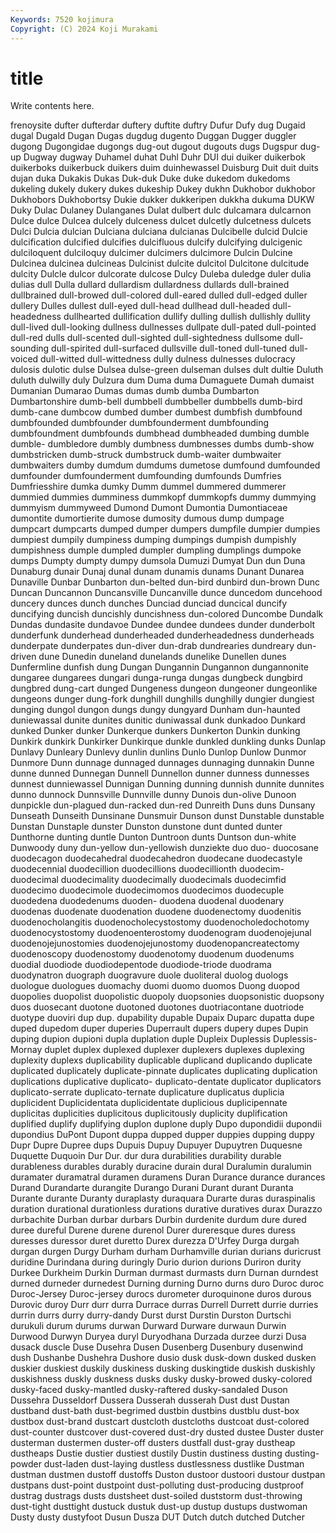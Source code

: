 ```yaml
---
Keywords: 7520 kojimura
Copyright: (C) 2024 Koji Murakami
---
```


# title

Write contents here.



frenoysite dufter dufterdar duftery
duftite duftry Dufur Dufy dug Dugaid dugal Dugald Dugan Dugas
dugdug dugento Duggan Dugger duggler dugong Dugongidae dugongs dug-out dugout
dugouts dugs Dugspur dug-up Dugway dugway Duhamel duhat Duhl Duhr
DUI dui duiker duikerbok duikerboks duikerbuck duikers duim duinhewassel Duisburg
Duit duit duits dujan duka Dukakis Dukas Duk-duk Duke duke
dukedom dukedoms dukeling dukely dukery dukes dukeship Dukey dukhn Dukhobor
dukhobor Dukhobors Dukhobortsy Dukie dukker dukkeripen dukkha dukuma DUKW Duky
Dulac Dulaney Dulanganes Dulat dulbert dulc dulcamara dulcarnon Dulce dulce
Dulcea dulcely dulceness dulcet dulcetly dulcetness dulcets Dulci Dulcia dulcian
Dulciana dulciana dulcianas Dulcibelle dulcid Dulcie dulcification dulcified dulcifies dulcifluous
dulcify dulcifying dulcigenic dulciloquent dulciloquy dulcimer dulcimers dulcimore Dulcin Dulcine
Dulcinea dulcinea dulcineas Dulcinist dulcite dulcitol Dulcitone dulcitude dulcity Dulcle
dulcor dulcorate dulcose Dulcy Duleba duledge duler dulia dulias dull
Dulla dullard dullardism dullardness dullards dull-brained dullbrained dull-browed dull-colored dull-eared
dulled dull-edged duller dullery Dulles dullest dull-eyed dull-head dullhead dull-headed
dull-headedness dullhearted dullification dullify dulling dullish dullishly dullity dull-lived dull-looking
dullness dullnesses dullpate dull-pated dull-pointed dull-red dulls dull-scented dull-sighted dull-sightedness
dullsome dull-sounding dull-spirited dull-surfaced dullsville dull-toned dull-tuned dull-voiced dull-witted dull-wittedness
dully dulness dulnesses dulocracy dulosis dulotic dulse Dulsea dulse-green dulseman
dulses dult dultie Duluth duluth dulwilly duly Dulzura dum Duma
duma Dumaguete Dumah dumaist Dumanian Dumarao Dumas dumas dumb dumba
Dumbarton Dumbartonshire dumb-bell dumbbell dumbbeller dumbbells dumb-bird dumb-cane dumbcow dumbed
dumber dumbest dumbfish dumbfound dumbfounded dumbfounder dumbfounderment dumbfounding dumbfoundment dumbfounds
dumbhead dumbheaded dumbing dumble dumble- dumbledore dumbly dumbness dumbnesses dumbs
dumb-show dumbstricken dumb-struck dumbstruck dumb-waiter dumbwaiter dumbwaiters dumby dumdum dumdums
dumetose dumfound dumfounded dumfounder dumfounderment dumfounding dumfounds Dumfries Dumfriesshire dumka
dumky Dumm dummel dummered dummerer dummied dummies dumminess dummkopf dummkopfs
dummy dummying dummyism dummyweed Dumond Dumont Dumontia Dumontiaceae dumontite dumortierite
dumose dumosity dumous dump dumpage dumpcart dumpcarts dumped dumper dumpers
dumpfile dumpier dumpies dumpiest dumpily dumpiness dumping dumpings dumpish dumpishly
dumpishness dumple dumpled dumpler dumpling dumplings dumpoke dumps Dumpty dumpty
dumpy dumsola Dumuzi Dumyat Dun dun Duna Dunaburg dunair Dunaj
dunal dunam dunamis dunams Dunant Dunarea Dunaville Dunbar Dunbarton dun-belted
dun-bird dunbird dun-brown Dunc Duncan Duncannon Duncansville Duncanville dunce duncedom
duncehood duncery dunces dunch dunches Dunciad dunciad duncical duncify duncifying
duncish duncishly duncishness dun-colored Duncombe Dundalk Dundas dundasite dundavoe Dundee
dundee dundees dunder dunderbolt dunderfunk dunderhead dunderheaded dunderheadedness dunderheads dunderpate
dunderpates dun-diver dun-drab dundrearies dundreary dun-driven dune Dunedin duneland dunelands
dunelike Dunellen dunes Dunfermline dunfish dung Dungan Dungannin Dungannon dungannonite
dungaree dungarees dungari dunga-runga dungas dungbeck dungbird dungbred dung-cart dunged
Dungeness dungeon dungeoner dungeonlike dungeons dunger dung-fork dunghill dunghills dunghilly
dungier dungiest dunging dungol dungon dungs dungy dungyard Dunham dun-haunted
duniewassal dunite dunites dunitic duniwassal dunk dunkadoo Dunkard dunked Dunker
dunker Dunkerque dunkers Dunkerton Dunkin dunking Dunkirk dunkirk Dunkirker Dunkirque
dunkle dunkled dunkling dunks Dunlap Dunlavy Dunleary Dunlevy dunlin dunlins
Dunlo Dunlop Dunlow Dunmor Dunmore Dunn dunnage dunnaged dunnages dunnaging
dunnakin Dunne dunne dunned Dunnegan Dunnell Dunnellon dunner dunness dunnesses
dunnest dunniewassel Dunnigan Dunning dunning dunnish dunnite dunnites dunno dunnock
Dunnsville Dunnville dunny Dunois dun-olive Dunoon dunpickle dun-plagued dun-racked dun-red
Dunreith Duns duns Dunsany Dunseath Dunseith Dunsinane Dunsmuir Dunson dunst
Dunstable dunstable Dunstan Dunstaple dunster Dunston dunstone dunt dunted dunter
Dunthorne dunting duntle Dunton Duntroon dunts Duntson dun-white Dunwoody duny
dun-yellow dun-yellowish dunziekte duo duo- duocosane duodecagon duodecahedral duodecahedron duodecane
duodecastyle duodecennial duodecillion duodecillions duodecillionth duodecim- duodecimal duodecimality duodecimally duodecimals
duodecimfid duodecimo duodecimole duodecimomos duodecimos duodecuple duodedena duodedenums duoden- duodena
duodenal duodenary duodenas duodenate duodenation duodene duodenectomy duodenitis duodenocholangitis duodenocholecystostomy
duodenocholedochotomy duodenocystostomy duodenoenterostomy duodenogram duodenojejunal duodenojejunostomies duodenojejunostomy duodenopancreatectomy duodenoscopy duodenostomy
duodenotomy duodenum duodenums duodial duodiode duodiodepentode duodiode-triode duodrama duodynatron duograph
duogravure duole duoliteral duolog duologs duologue duologues duomachy duomi duomo
duomos Duong duopod duopolies duopolist duopolistic duopoly duopsonies duopsonistic duopsony
duos duosecant duotone duotoned duotones duotriacontane duotriode duotype duoviri dup
dup. dupability dupable Dupaix Duparc dupatta dupe duped dupedom duper
duperies Duperrault dupers dupery dupes Dupin duping dupion dupioni dupla
duplation duple Dupleix Duplessis Duplessis-Mornay duplet duplex duplexed duplexer duplexers
duplexes duplexing duplexity duplexs duplicability duplicable duplicand duplicando duplicate duplicated
duplicately duplicate-pinnate duplicates duplicating duplication duplications duplicative duplicato- duplicato-dentate duplicator
duplicators duplicato-serrate duplicato-ternate duplicature duplicatus duplicia duplicident Duplicidentata duplicidentate duplicious
duplicipennate duplicitas duplicities duplicitous duplicitously duplicity duplification duplified duplify duplifying
duplon duplone duply Dupo dupondidii dupondii dupondius DuPont Dupont duppa
dupped dupper duppies dupping duppy Dupr Dupre Dupree dups Dupuis
Dupuy Dupuyer Dupuytren Duquesne Duquette Duquoin Dur Dur. dur dura
durabilities durability durable durableness durables durably duracine durain dural Duralumin
duralumin duramater duramatral duramen duramens Duran Durance durance durances Durand
Durandarte durangite Durango Durani Durant durant Duranta Durante durante Duranty
duraplasty duraquara Durarte duras duraspinalis duration durational durationless durations durative
duratives durax Durazzo durbachite Durban durbar durbars Durbin durdenite durdum
dure dured duree dureful Durene durene durenol Durer dureresque dures
duress duresses duressor duret duretto Durex durezza D'Urfey Durga durgah
durgan durgen Durgy Durham durham Durhamville durian durians duricrust duridine
Durindana during duringly Durio durion durions Duriron durity Durkee Durkheim
Durkin Durman durmast durmasts durn Durnan durndest durned durneder durnedest
Durning durning Durno durns duro Duroc duroc Duroc-Jersey Duroc-jersey durocs
durometer duroquinone duros durous Durovic duroy Durr durr durra Durrace
durras Durrell Durrett durrie durries durrin durrs durry durry-dandy Durst
durst Durstin Durston Durtschi durukuli durum durums durwan Durward Durware
durwaun Durwin Durwood Durwyn Duryea duryl Duryodhana Durzada durzee durzi
Dusa dusack duscle Duse Dusehra Dusen Dusenberg Dusenbury dusenwind dush
Dushanbe Dushehra Dushore dusio dusk dusk-down dusked dusken duskier duskiest
duskily duskiness dusking duskingtide duskish duskishly duskishness duskly duskness dusks
dusky dusky-browed dusky-colored dusky-faced dusky-mantled dusky-raftered dusky-sandaled Duson Dussehra Dusseldorf
Dussera Dusserah dusserah Dust dust Dustan dustband dust-bath dust-begrimed dustbin
dustbins dustblu dust-box dustbox dust-brand dustcart dustcloth dustcloths dustcoat dust-colored
dust-counter dustcover dust-covered dust-dry dusted dustee Duster duster dusterman dustermen
duster-off dusters dustfall dust-gray dustheap dustheaps Dustie dustier dustiest dustily
Dustin dustiness dusting dusting-powder dust-laden dust-laying dustless dustlessness dustlike Dustman
dustman dustmen dustoff dustoffs Duston dustoor dustoori dustour dustpan dustpans
dust-point dustpoint dust-polluting dust-producing dustproof dustrag dustrags dusts dustsheet dust-soiled
duststorm dust-throwing dust-tight dusttight dustuck dustuk dust-up dustup dustups dustwoman
Dusty dusty dustyfoot Dusun Dusza DUT Dutch dutch dutched Dutcher

